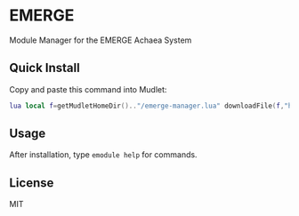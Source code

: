 # EMERGE

Module Manager for the EMERGE Achaea System

## Quick Install

Copy and paste this command into Mudlet:

```lua
lua local f=getMudletHomeDir().."/emerge-manager.lua" downloadFile(f,"https://raw.githubusercontent.com/rjm11/emerge/main/emerge-manager.lua") cecho("<yellow>\n[EMERGE] Downloading...<reset>\n") local h,e h=registerAnonymousEventHandler("sysDownloadDone",function(ev,p) if p==f then killAnonymousEventHandler(h) if e then killAnonymousEventHandler(e) end cecho("<green>[EMERGE] Download complete! Loading...<reset>\n") local x,r=pcall(dofile,p) if x then cecho("<green>[EMERGE] ✓ Success! Type 'emodule help' to start<reset>\n") else cecho("<red>[EMERGE] Load error: "..(r or "?").."<reset>\n") end end end) e=registerAnonymousEventHandler("sysDownloadError",function(ev,p) if p==f then killAnonymousEventHandler(h) killAnonymousEventHandler(e) cecho("<red>[EMERGE] Download failed. Check internet connection.<reset>\n") end end)
```

## Usage

After installation, type `emodule help` for commands.

## License

MIT